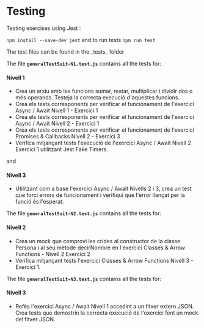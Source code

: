 # Testing

Testing exercises using Jest :

`npm install --save-dev jest` and to run tests `npm run test`

The test files can be found in the \_tests\_ folder

The file **`generalTestSuit-N1.test.js`** contains all the tests for:

#### Nivell 1

- Crea un arxiu amb les funcions sumar, restar, multiplicar i dividir dos o més operands. Testeja la correcta execució d'aquestes funcions.
- Crea els tests corresponents per verificar el funcionament de l'exercici Async / Await Nivell 1 - Exercici 1
- Crea els tests corresponents per verificar el funcionament de l'exercici Async / Await Nivell 2 - Exercici 1
- Crea els tests corresponents per verificar el funcionament de l'exercici Promises & Callbacks Nivell 2 - Exercici 3
- Verifica mitjançant tests l'execució de l'exercici Async / Await Nivell 2 Exercici 1 utilitzant Jest Fake Timers.

and

 #### Nivell 3

- Utilitzant com a base l'exercici Async / Await Nivells 2 i 3, crea un test que forci errors de funcionament i verifiqui que l'error llançat per la funció és l'esperat.

The file **`generalTestSuit-N2.test.js`** contains all the tests for:

#### Nivell 2

- Crea un mock que comprovi les crides al constructor de la classe Persona i al seu mètode decirNombre en l'exercici Classes & Arrow Functions - Nivell 2 Exercici 2
- Verifica mitjançant tests l'exercici Classes & Arrow Functions Nivell 3 - Exercici 1.

The file **`generalTestSuit-N3.test.js`** contains all the tests for:

#### Nivell 3

- Refès l'exercici Async / Await Nivell 1 accedint a un fitxer extern JSON. Crea tests que demostrin la correcta execució de l'exercici fent un mock del fitxer JSON.
